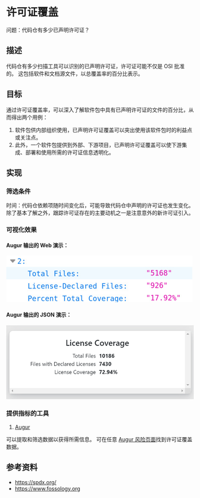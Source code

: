 # 许可证覆盖

问题：代码仓有多少已声明许可证？

## 描述
代码仓有多少扫描工具可以识别的已声明许可证，许可证可能不仅是 OSI 批准的。 这包括软件和文档源文件，以总覆盖率的百分比表示。

## 目标
通过许可证覆盖率，可以深入了解软件包中具有已声明许可证的文件的百分比，从而得出两个用例：
1. 软件包供内部组织使用，已声明许可证覆盖可以突出使用该软件包时的利益点或关注点。
2. 此外，一个软件包提供到外部、下游项目，已声明许可证覆盖可以使下游集成、部署和使用所需的许可证信息透明化。

## 实现

### 筛选条件
时间：代码仓依赖项随时间变化后，可能导致代码仓中声明的许可证也发生变化。 除了基本了解之外，跟踪许可证存在的主要动机之一是注意意外的新许可证引入。

### 可视化效果

#### Augur 输出的 Web 演示：

![Augur JSON Output](images/license-coverage_augur-json-output.png)

#### Augur 输出的 JSON 演示：

![Augur Web Output](images/license-coverage_augur-web-output.png)

### 提供指标的工具

 1. [Augur](https://github.com/chaoss/augur)

可以提取和筛选数据以获得所需信息。 可在任意 [Augur 风险页面](http://augur.osshealth.io/repo/Zephyr-RTOS/zephyr/risk)找到许可证覆盖数据。

## 参考资料
* https://spdx.org/
* https://www.fossology.org
